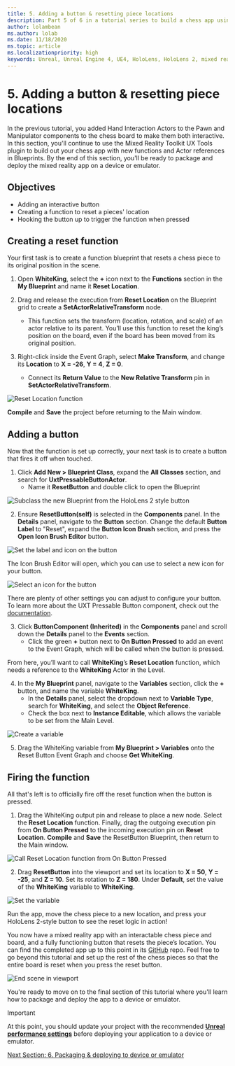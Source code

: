 ```yaml
---
title: 5. Adding a button & resetting piece locations
description: Part 5 of 6 in a tutorial series to build a chess app using Unreal Engine 4 and the Mixed Reality Toolkit UX Tools plugin
author: lolambean
ms.author: lolab
ms.date: 11/18/2020
ms.topic: article
ms.localizationpriority: high
keywords: Unreal, Unreal Engine 4, UE4, HoloLens, HoloLens 2, mixed reality, tutorial, getting started, mrtk, uxt, UX Tools, documentation, mixed reality headset, windows mixed reality headset, virtual reality headset
---
```


# 5. Adding a button & resetting piece locations

In the previous tutorial, you added Hand Interaction Actors to the Pawn and Manipulator components to the chess board to make them both interactive. In this section, you'll continue to use the Mixed Reality Toolkit UX Tools plugin to build out your chess app with new functions and Actor references in Blueprints. By the end of this section, you'll be ready to package and deploy the mixed reality app on a device or emulator.

## Objectives

* Adding an interactive button
* Creating a function to reset a pieces' location
* Hooking the button up to trigger the function when pressed

## Creating a reset function

Your first task is to create a function blueprint that resets a chess piece to its original position in the scene.

1.	Open **WhiteKing**, select the **+** icon next to the **Functions** section in the **My Blueprint** and name it **Reset Location**.

2.	Drag and release the execution from **Reset Location** on the Blueprint grid to create a **SetActorRelativeTransform** node.
    * This function sets the transform (location, rotation, and scale) of an actor relative to its parent. You’ll use this function to reset the king’s position on the board, even if the board has been moved from its original position.

3. Right-click inside the Event Graph, select **Make Transform**, and change its **Location** to **X = -26**, **Y = 4**, **Z = 0**.
    * Connect its **Return Value** to the **New Relative Transform** pin in **SetActorRelativeTransform**.

![Reset Location function](images/unreal-uxt/5-function.PNG)

**Compile** and **Save** the project before returning to the Main window.


## Adding a button

Now that the function is set up correctly, your next task is to create a button that fires it off when touched.

1.	Click **Add New > Blueprint Class**, expand the **All Classes** section, and search for **UxtPressableButtonActor**.
    * Name it **ResetButton** and double click to open the Blueprint

![Subclass the new Blueprint from the HoloLens 2 style button](images/unreal-uxt/5-subclass.PNG)

2. Ensure **ResetButton(self)** is selected in the **Components** panel. In the **Details** panel, navigate to the **Button** section. Change the default **Button Label** to "Reset", expand the **Button Icon Brush** section, and press the **Open Icon Brush Editor** button.

![Set the label and icon on the button](images/unreal-uxt/5-buttonconfig.PNG)

The Icon Brush Editor will open, which you can use to select a new icon for your button.

![Select an icon for the button](images/unreal-uxt/5-iconbrusheditor.PNG)

There are plenty of other settings you can adjust to configure your button. To learn more about the UXT Pressable Button component, check out the [documentation](https://microsoft.github.io/MixedReality-UXTools-Unreal/Docs/PressableButton.html).

3. Click **ButtonComponent (Inherited)** in the **Components** panel and scroll down the **Details** panel to the **Events** section.
    * Click the green **+** button next to **On Button Pressed** to add an event to the Event Graph, which will be called when the button is pressed.

From here, you’ll want to call **WhiteKing**’s **Reset Location** function, which needs a reference to the **WhiteKing** Actor in the Level.

4.	In the **My Blueprint** panel, navigate to the **Variables** section, click the **+** button, and name the variable **WhiteKing**.
    * In the **Details** panel, select the dropdown next to **Variable Type**, search for **WhiteKing**, and select the **Object Reference**.
    * Check the box next to **Instance Editable**, which allows the variable to be set from the Main Level.

![Create a variable](images/unreal-uxt/5-var.PNG)

5.	Drag the WhiteKing variable from **My Blueprint > Variables** onto the Reset Button Event Graph and choose **Get WhiteKing**.

## Firing the function

All that's left is to officially fire off the reset function when the button is pressed.

1.	Drag the WhiteKing output pin and release to place a new node. Select the **Reset Location** function. Finally, drag the outgoing execution pin from **On Button Pressed** to the incoming execution pin on **Reset Location**. **Compile** and **Save** the ResetButton Blueprint, then return to the Main window.

![Call Reset Location function from On Button Pressed](images/unreal-uxt/5-callresetloc.PNG)

2.	Drag **ResetButton** into the viewport and set its location to **X = 50**, **Y = -25**, and **Z = 10**. Set its rotation to **Z = 180**. Under **Default**, set the value of the **WhiteKing** variable to **WhiteKing**.

![Set the variable](images/unreal-uxt/5-buttonlevel.PNG)

Run the app, move the chess piece to a new location, and press your HoloLens 2-style button to see the reset logic in action!

You now have a mixed reality app with an interactable chess piece and board, and a fully functioning button that resets the piece’s location. You can find the completed app up to this point in its [GitHub](https://github.com/microsoft/MixedReality-Unreal-Samples/tree/master/ChessApp) repo. Feel free to go beyond this tutorial and set up the rest of the chess pieces so that the entire board is reset when you press the reset button.

![End scene in viewport](images/unreal-uxt/5-endscene.PNG)

You're ready to move on to the final section of this tutorial where you'll learn how to package and deploy the app to a device or emulator.

> [!IMPORTANT]
> At this point, you should update your project with the recommended **[Unreal performance settings](../performance-recommendations-for-unreal.md)** before deploying your application to a device or emulator.

[Next Section: 6. Packaging & deploying to device or emulator](unreal-uxt-ch6.md)
